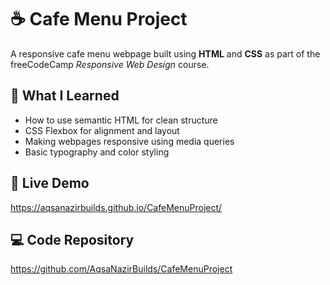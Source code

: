 # ☕ Cafe Menu Project

A responsive cafe menu webpage built using **HTML** and **CSS** as part of the freeCodeCamp *Responsive Web Design* course.

## 🧠 What I Learned
- How to use semantic HTML for clean structure  
- CSS Flexbox for alignment and layout  
- Making webpages responsive using media queries  
- Basic typography and color styling  

## 🔗 Live Demo
https://aqsanazirbuilds.github.io/CafeMenuProject/

## 💻 Code Repository
https://github.com/AqsaNazirBuilds/CafeMenuProject
